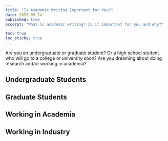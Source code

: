 ```yaml
---
title: "Is Academic Writing Important for You?"
date: 2023-05-24
published: true
excerpt: "What is academic writing? Is it important for you and why?"

toc: true
toc_sticky: true
---
```


Are you an undergraduate or graduate student? Or a high school student who will go to a college or university soon? Are you dreaming about doing research and/or working in academia?

## Undergraduate Students

## Graduate Students

## Working in Academia

## Working in Industry
